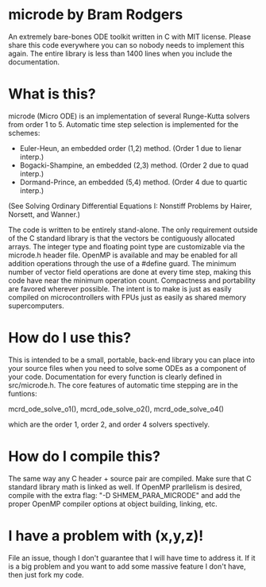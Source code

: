 # microde by Bram Rodgers
An extremely bare-bones ODE toolkit written in C with MIT license. Please
share this code everywhere you can so nobody needs to implement this again.
The entire library is less than 1400 lines when you include the documentation.

# What is this?
microde (Micro ODE) is an implementation of several Runge-Kutta solvers from
order 1 to 5. Automatic time step selection is implemented for the schemes:

- Euler-Heun, an embedded order (1,2) method. (Order 1 due to lienar interp.)
- Bogacki-Shampine, an embedded (2,3) method. (Order 2 due to quad interp.)
- Dormand-Prince, an embedded (5,4) method. (Order 4 due to quartic interp.)

(See Solving Ordinary Differential Equations I: Nonstiff Problems
by Hairer, Norsett, and Wanner.)

The code is written to be entirely stand-alone. The only requirement outside
of the C standard library is that the vectors be contiguously allocated arrays.
The integer type and floating point type are customizable via the microde.h
header file. OpenMP is available and may be enabled for all addition operations
through the use of a #define guard. The minimum  number of vector field
operations are done at every time step, making this code have near the minimum
operation count. Compactness and portability are favored wherever possible. The
intent is to make is just as easily compiled on microcontrollers with FPUs just
as easily as shared memory supercomputers.

# How do I use this?
This is intended to be a small, portable, back-end library you can place into
your source files when you need to solve some ODEs as a component of your code.
Documentation for every function is clearly defined in src/microde.h.
The core features of automatic time stepping are in the funtions:

mcrd_ode_solve_o1(), mcrd_ode_solve_o2(), mcrd_ode_solve_o4()

which are the order 1, order 2, and order 4 solvers spectively.

# How do I compile this?
The same way any C header + source pair are compiled. Make sure that
C standard library math is linked as well.
If OpenMP prarllelism is desired, compile with the extra flag:
"-D SHMEM_PARA_MICRODE"
and add the proper OpenMP compiler options at object building, linking, etc.

# I have a problem with (x,y,z)!
File an issue, though I don't guarantee that I will have time to address it.
If it is a big problem and you want to add some massive feature I don't have,
then just fork my code.
